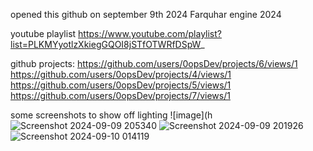 opened this github on september 9th 2024
Farquhar engine 2024

youtube playlist
https://www.youtube.com/playlist?list=PLKMYyotlzXkiegGQOI8jSTfOTWRfDSpW_

github projects:
https://github.com/users/0opsDev/projects/6/views/1
https://github.com/users/0opsDev/projects/4/views/1
https://github.com/users/0opsDev/projects/5/views/1
https://github.com/users/0opsDev/projects/7/views/1

some screenshots to show off lighting
![image](h![Screenshot 2024-09-09 205340](https://github.com/user-attachments/assets/f96fe1b3-0210-4de2-ae89-69b6e3592f1e)
![Screenshot 2024-09-09 201926](https://github.com/user-attachments/assets/109f060d-f1d8-48ed-9537-a57226c64427)
![Screenshot 2024-09-10 014119](https://github.com/user-attachments/assets/6dcf3db5-04a3-41a0-9408-7326cb7973e0)
